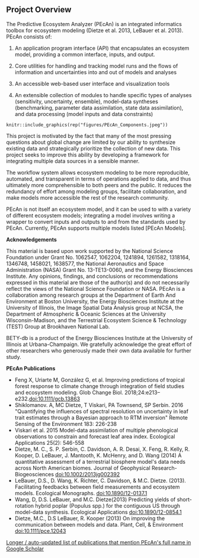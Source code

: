 ## Project Overview

The Predictive Ecosystem Analyzer (PEcAn) is an integrated informatics toolbox for ecosystem modeling (Dietze et al. 2013, LeBauer et al. 2013). PEcAn consists of: 

1) An application program interface (API) that encapsulates an ecosystem model, providing a common interface, inputs, and output.

2) Core utilities for handling and tracking model runs and the flows of information and uncertainties into and out of models and analyses

3) An accessible web-based user interface and visualization tools

4) An extensible collection of modules to handle specific types of analyses (sensitivity, uncertainty, ensemble), model-data syntheses (benchmarking, parameter data assimilation, state data assimilation), and data processing (model inputs and data constraints)

```{r, echo=FALSE, fig.align='center'}
knitr::include_graphics(rep("figures/PEcAn_Components.jpeg"))
```

This project is motivated by the fact that many of the most pressing questions about global change are limited by our ability to synthesize existing data and strategically prioritize the collection of new data. This project seeks to improve this ability by developing a framework for integrating multiple data sources in a sensible manner.

The workflow system allows ecosystem modeling to be more reproducible, automated, and transparent in terms of operations applied to data, and thus ultimately more comprehensible to both peers and the public. It reduces the redundancy of effort among modeling groups, facilitate collaboration, and make models more accessible the rest of the research community.

PEcAn is not itself an ecosystem model, and it can be used to with a variety of different ecosystem models; integrating a model involves writing a wrapper to convert inputs and outputs to and from the standards used by PEcAn. Currently, PEcAn supports multiple models listed [PEcAn Models].



**Acknowledgements**

This material is based upon work supported by the National Science Foundation under Grant No. 1062547, 1062204, 1241894, 1261582, 1318164, 1346748, 1458021, 1638577, the National Aeronautics and Space Administration (NASA) Grant No. 13-TE13-0060, and the Energy Biosciences Institute. Any opinions, findings, and conclusions or recommendations expressed in this material are those of the author(s) and do not necessarily reflect the views of the National Science Foundation or NASA. PEcAn is a collaboration among research groups at the Department of Earth And Environment at Boston University, the Energy Biosciences Institute at the University of Illinois, the Image Spatial Data Analysis group at NCSA, the Department of Atmospheric & Oceanic Sciences at the University Wisconsin-Madison, and the Terrestrial Ecosystem Science & Technology (TEST) Group at Brookhaven National Lab.

BETY-db is a product of the Energy Biosciences Institute at the University of Illinois at Urbana-Champaign. We gratefully acknowledge the great effort of other researchers who generously made their own data available for further study.

**PEcAn Publications**
* Feng X, Uriarte M, González G, et al. Improving predictions of tropical forest response to climate change through integration of field studies and ecosystem modeling. Glob Change Biol. 2018;24:e213–e232.[doi:10.1111/gcb.13863](https://doi.org/10.1111/gcb.13863)
* Shiklomanov. A, MC Dietze, T Viskari, PA Townsend, SP Serbin. 2016 "Quantifying the influences of spectral resolution on uncertainty in leaf trait estimates through a Bayesian approach to RTM inversion" Remote Sensing of the Environment 183: 226-238
* Viskari et al. 2015 Model-data assimilation of multiple phenological observations to constrain and forecast leaf area index. Ecological Applications 25(2): 546-558
* Dietze, M. C., S. P. Serbin, C. Davidson, A. R. Desai, X. Feng, R. Kelly, R. Kooper, D. LeBauer, J. Mantooth, K. McHenry, and D. Wang (2014) A quantitative assessment of a terrestrial biosphere model's data needs across North American biomes. Journal of Geophysical Research-Biogeosciences [doi:10.1002/2013jg002392](http://dx.doi.org/10.1002/2013jg002392)
* LeBauer, D.S., D. Wang, K. Richter, C. Davidson, & M.C. Dietze. (2013). Facilitating feedbacks between field measurements and ecosystem models. Ecological Monographs. [doi:10.1890/12-0137.1](http://dx.doi.org/10.1890/12-0137.1)
* Wang, D, D.S. LeBauer, and M.C. Dietze(2013) Predicting yields of short-rotation hybrid poplar (Populus spp.) for the contiguous US through model-data synthesis. Ecological Applications [doi:10.1890/12-0854.1](http://dx.doi.org/10.1890/12-0854.1)
* Dietze, M.C., D.S LeBauer, R. Kooper (2013) On improving the communication between models and data. Plant, Cell, & Environment [doi:10.1111/pce.12043](http://dx.doi.org/10.1111/pce.12043)


 [Longer / auto-updated list of publications that mention PEcAn's full name in Google Scholar](https://scholar.google.com/scholar?start=0&q="predictive+ecosystem+analyzer+PEcAn")
